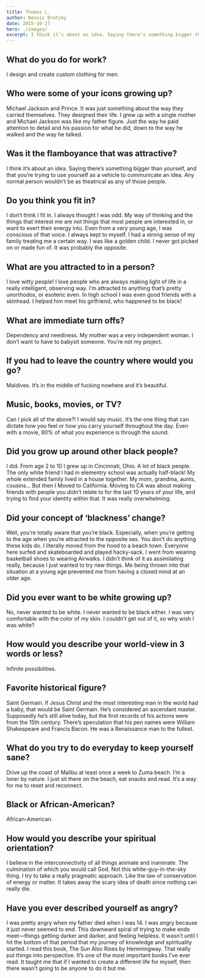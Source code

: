 ```yaml
---
title: Thomas L.
author: Dennis Brotzky
date: 2015-10-27
hero: ./images/
excerpt: I think it’s about an idea. Saying there’s something bigger than yourself, and that you’re trying to use yourself as a vehicle to communicate an idea.
---
```

## What do you do for work?

I design and create custom clothing for men.

 
## Who were some of your icons growing up?

Michael Jackson and Prince. It was just something about the way they carried themselves. They designed their life. I grew up with a single mother and Michael Jackson was like my father figure. Just the way he paid attention to detail and his passion for what he did, down to the way he walked and the way he talked.

 
## Was it the flamboyance that was attractive?

I think it’s about an idea. Saying there’s something bigger than yourself, and that you’re trying to use yourself as a vehicle to communicate an idea. Any normal person wouldn’t be as theatrical as any of those people.

 
## Do you think you fit in?

I don’t think I fit in. I always thought I was odd. My way of thinking and the things that interest me are not things that most people are interested in, or want to exert their energy into. Even from a very young age, I was conscious of that voice. I always kept to myself. I had a strong sense of my family treating me a certain way. I was like a golden child. I never got picked on or made fun of. It was probably the opposite.

 
## What are you attracted to in a person?

I love witty people! I love people who are always making light of life in a really intelligent, observing way. I’m attracted to anything that’s pretty unorthodox, or esoteric even. In high school I was even good friends with a skinhead. I helped him meet his girlfriend, who happened to be black!

 
## What are immediate turn offs?

Dependency and neediness. My mother was a very independent woman. I don’t want to have to babysit someone. You’re not my project.

 
## If you had to leave the country where would you go?

Maldives. It’s in the middle of fucking nowhere and it’s beautiful.

 
## Music, books, movies, or TV?

Can I pick all of the above?! I would say music. It’s the one thing that can dictate how you feel or how you carry yourself throughout the day. Even with a movie, 80% of what you experience is through the sound.

 
## Did you grow up around other black people?

I did. From age 2 to 10 I grew up in Cincinnati, Ohio. A lot of black people. The only white friend I had in elementry school was actually half-black! My whole extended family lived in a house together. My mom, grandma, aunts, cousins... But then I Moved to California. Moving to CA was about making friends with people you didn’t relate to for the last 10 years of your life, and trying to find your identity within that. It was really overwhelming.

 
## Did your concept of ‘blackness’ change?

Well, you’re totally aware that you’re black. Especially, when you’re getting to the age when you’re attracted to the opposite sex. You don’t do anything these kids do. I literally moved from the hood to a beach town. Everyone here surfed and skateboarded and played hacky-sack. I went from wearing basketball shoes to wearing Airwalks. I didn’t think of it as assimilating really, because I just wanted to try new things. Me being thrown into that situation at a young age prevented me from having a closed mind at an older age.

 
## Did you ever want to be white growing up?

No, never wanted to be white. I never wanted to be black either. I was very comfortable with the color of my skin. I couldn’t get out of it, so why wish I was white?

 
## How would you describe your world-view in 3 words or less?

Infinite possibilities.

 
## Favorite historical figure?

Saint Germain. If Jesus Christ and the most interesting man in the world had a baby, that would be Saint Germain. He’s considered an ascendant master. Supposedly he’s still alive today, but the first records of his actions were from the 15th century. There’s speculation that his pen names were William Shakespeare and Francis Bacon. He was a Renaissance man to the fullest.

 
## What do you try to do everyday to keep yourself sane?

Drive up the coast of Malibu at least once a week to Zuma beach. I’m a loner by nature. I just sit there on the beach, eat snacks and read. It’s a way for me to reset and reconnect.

 
## Black or African-American?

African-American.

 
## How would you describe your spiritual orientation?

I believe in the interconnectivity of all things animate and inanimate. The culmination of which you would call God. Not this white-guy-in-the-sky thing. I try to take a really pragmatic approach. Like the law of conservation of energy or matter. It takes away the scary idea of death since nothing can really die.

 
## Have you ever described yourself as angry?

I was pretty angry when my father died when I was 14. I was angry because it just never seemed to end. This downward spiral of trying to make ends meet—things getting darker and darker, and feeling helpless. It wasn’t until I hit the bottom of that period that my journey of knowledge and spirituality started. I read this book, The Sun Also Rises by Hemmingway. That really put things into perspective. It’s one of the most important books I’ve ever read. It taught me that if I wanted to create a different life for myself, then there wasn’t going to be anyone to do it but me.
